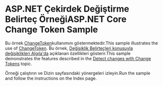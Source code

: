 # <a name="aspnet-core-change-token-sample"></a><span data-ttu-id="ddafd-101">ASP.NET Çekirdek Değiştirme Belirteç Örneği</span><span class="sxs-lookup"><span data-stu-id="ddafd-101">ASP.NET Core Change Token Sample</span></span>

<span data-ttu-id="ddafd-102">Bu örnek [ChangeToken](https://docs.microsoft.com/dotnet/api/microsoft.extensions.primitives.changetoken)kullanımını göstermektedir.</span><span class="sxs-lookup"><span data-stu-id="ddafd-102">This sample illustrates the use of [ChangeToken](https://docs.microsoft.com/dotnet/api/microsoft.extensions.primitives.changetoken).</span></span> <span data-ttu-id="ddafd-103">Bu örnek, [Değişiklik Belirteçleri konusuyla değişiklikleri Algıla'da](https://docs.microsoft.com/aspnet/core/fundamentals/change-tokens) açıklanan özellikleri gösterir.</span><span class="sxs-lookup"><span data-stu-id="ddafd-103">This sample demonstrates the features described in the [Detect changes with Change Tokens](https://docs.microsoft.com/aspnet/core/fundamentals/change-tokens) topic.</span></span>

<span data-ttu-id="ddafd-104">Örneği çalıştırın ve Dizin sayfasındaki yönergeleri izleyin.</span><span class="sxs-lookup"><span data-stu-id="ddafd-104">Run the sample and follow the instructions on the Index page.</span></span>
